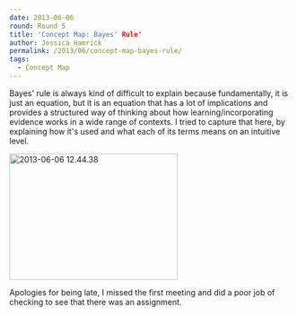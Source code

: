 ```yaml
---
date: 2013-06-06
round: Round 5
title: 'Concept Map: Bayes' Rule'
author: Jessica Hamrick
permalink: /2013/06/concept-map-bayes-rule/
tags:
  - Concept Map
---
```

Bayes' rule is always kind of difficult to explain because fundamentally, it is just an equation, but it is an equation that has a lot of implications and provides a structured way of thinking about how learning/incorporating evidence works in a wide range of contexts. I tried to capture that here, by explaining how it's used and what each of its terms means on an intuitive level.

[<img class="alignnone size-medium wp-image-3034" alt="2013-06-06 12.44.38" src="http://files.software-carpentry.org/training-course/2013/06/2013-06-06-12.44.38-300x225.jpg" width="300" height="225" />][1]

Apologies for being late, I missed the first meeting and did a poor job of checking to see that there was an assignment.

&nbsp;

&nbsp;

 [1]: http://files.software-carpentry.org/training-course/2013/06/2013-06-06-12.44.38.jpg
